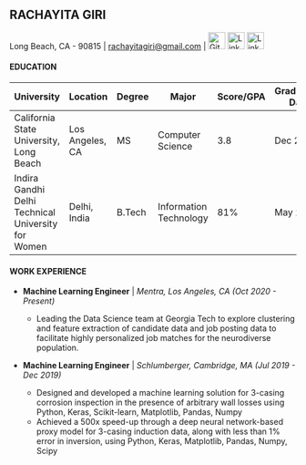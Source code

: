 ## RACHAYITA GIRI
Long Beach, CA - 90815 | rachayitagiri@gmail.com |
<img src="https://github.githubassets.com/images/modules/logos_page/GitHub-Mark.png" alt="GitHub logo" width="30">
<img src="https://content.linkedin.com/content/dam/me/business/en-us/amp/brand-site/v2/bg/LI-Bug.svg.original.svg" alt="LinkedIn logo" width="30">
<img src="https://stackoverflow.design/assets/img/logos/so/logo-stackoverflow.svg" alt="LinkedIn logo" height="30">

#### EDUCATION

University | Location | Degree | Major | Score/GPA | Graduation Date
-----------|----------|--------|-------|-----------|----------------
California State University, Long Beach | Los Angeles, CA | MS | Computer Science | 3.8 | Dec 2019
Indira Gandhi Delhi Technical University for Women | Delhi, India | B.Tech | Information Technology | 81% | May 2017

#### WORK EXPERIENCE

* **Machine Learning Engineer** | _Mentra, Los Angeles, CA (Oct 2020 - Present)_
    * Leading the Data Science team at Georgia Tech to explore clustering and feature extraction of candidate data and job posting data to facilitate highly personalized job matches for the neurodiverse population.

* **Machine Learning Engineer** | _Schlumberger, Cambridge, MA (Jul 2019 - Dec 2019)_
    * Designed and developed a machine learning solution for 3-casing corrosion inspection in the presence of arbitrary wall losses using Python, Keras, Scikit-learn, Matplotlib, Pandas, Numpy
    * Achieved a 500x speed-up through a deep neural network-based proxy model for 3-casing induction data, along with less than 1% error in inversion, using Python, Keras, Matplotlib, Pandas, Numpy, Scipy
